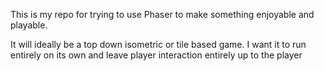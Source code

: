 This is my repo for trying to use Phaser to make something enjoyable and playable.

It will ideally be a top down isometric or tile based game. I want it to run entirely on its own and leave player interaction entirely up to the player
